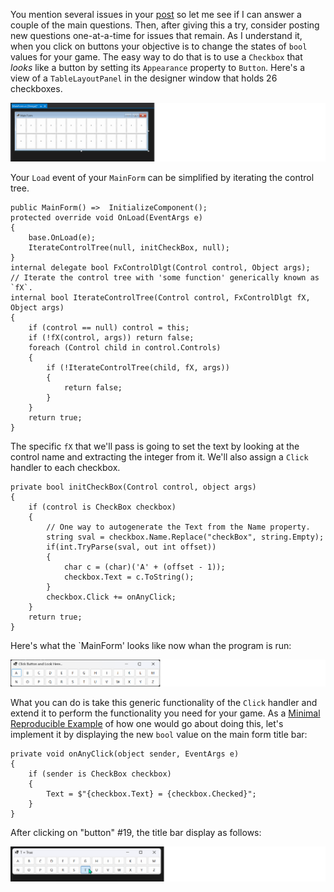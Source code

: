 You mention several issues in your [post](https://stackoverflow.com/q/74751267/5438626) so let me see if I can answer a couple of the main questions. Then, after giving this a try, consider posting new questions one-at-a-time for issues that remain. As I understand it, when you click on buttons your objective is to change the states of `bool` values for your game. The easy way to do that is to use a `Checkbox` that _looks_ like a button by setting its `Appearance` property to `Button`. Here's a view of a `TableLayoutPanel` in the designer window that holds 26 checkboxes.

![designer](https://github.com/IVSoftware/hangman-00/blob/master/hangman-00/Screenshots/designer.png)

Your `Load` event of your `MainForm` can be simplified by iterating the control tree. 

    public MainForm() =>  InitializeComponent();
    protected override void OnLoad(EventArgs e)
    {
        base.OnLoad(e);
        IterateControlTree(null, initCheckBox, null);
	}
    internal delegate bool FxControlDlgt(Control control, Object args);
	// Iterate the control tree with 'some function' generically known as `fX`.
	internal bool IterateControlTree(Control control, FxControlDlgt fX, Object args)
	{
		if (control == null) control = this;
		if (!fX(control, args)) return false;
		foreach (Control child in control.Controls)
		{
			if (!IterateControlTree(child, fX, args))
			{
				return false;
			}
		}
		return true;
	}

The specific `fX` that we'll pass is going to set the text by looking at the control name and extracting the integer from it. We'll also assign a `Click` handler to each checkbox.

    private bool initCheckBox(Control control, object args)
	{
		if (control is CheckBox checkbox)
		{
			// One way to autogenerate the Text from the Name property.
			string sval = checkbox.Name.Replace("checkBox", string.Empty);
			if(int.TryParse(sval, out int offset))
            {
				char c = (char)('A' + (offset - 1));
				checkbox.Text = c.ToString();
            }
			checkbox.Click += onAnyClick;
		}
		return true;
    }

Here's what the `MainForm' looks like now whan the program is run:

![screenshot](https://github.com/IVSoftware/hangman-00/blob/master/hangman-00/Screenshots/screenshot.png)

What you can do is take this generic functionality of the `Click` handler and extend it to perform the functionality you need for your game. As a [Minimal Reproducible Example](https://stackoverflow.com/help/minimal-reproducible-example) of how one would go about doing this, let's implement it by displaying the new `bool` value on the main form title bar:

    private void onAnyClick(object sender, EventArgs e)
	{
		if (sender is CheckBox checkbox)
		{
			Text = $"{checkbox.Text} = {checkbox.Checked}";
		}
	}

After clicking on "button" #19, the title bar display as follows:

![title bar text](https://github.com/IVSoftware/hangman-00/blob/master/hangman-00/Screenshots/title-bar-text.png)





